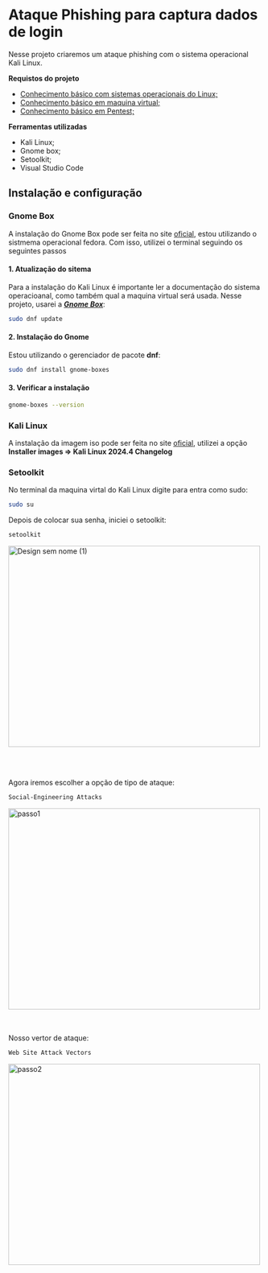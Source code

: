 <h1>Ataque Phishing para captura dados de login</h1>

Nesse projeto criaremos um ataque phishing com o sistema operacional Kali Linux.

**Requistos do projeto**

 - [Conhecimento básico com sistemas operacionais do Linux;](https://www.hostgator.com.br/blog/linux-tudo-sobre-sistema/)
 - [Conhecimento básico em maquina virtual;](https://www.redhat.com/pt-br/topics/virtualization/what-is-a-virtual-machine)  
 - [Conhecimento básico em Pentest;](https://resh.com.br/blog/pentest-o-que-e-como-funciona-e-para-que-serve/)

**Ferramentas utilizadas**

- Kali Linux;
- Gnome box; 
- Setoolkit;
- Visual Studio Code

<h2>Instalação e configuração</h2>

<h3>Gnome Box</h3>

A instalação do Gnome Box pode ser feita no site [oficial](https://apps.gnome.org/en/Boxes/), estou utilizando o sistmema
operacional fedora. Com isso, utilizei o terminal seguindo os seguintes passos

<h4>1. Atualização do sitema</h4>

Para a instalação do Kali Linux é importante ler a documentação do sistema operacioanal, como
também qual a maquina virtual será usada. Nesse projeto, usarei a [***Gnome Box***](https://apps.gnome.org/en/Boxes/):

```bash
sudo dnf update
```

<h4>2. Instalação do Gnome</h4>

Estou utilizando o gerenciador de pacote **dnf**:

```bash
sudo dnf install gnome-boxes
```

<h4>3. Verificar a instalação</h4>

```bash
gnome-boxes --version
```

<h3>Kali Linux</h3>

A instalação da imagem iso pode ser feita no site [oficial](https://www.kali.org/get-kali/#kali-installer-images), utilizei a opção **Installer images => Kali Linux 2024.4 Changelog** 

<h3>Setoolkit</h3>

No terminal da maquina virtal do Kali Linux digite para entra como sudo:

```bash
sudo su
```

Depois de colocar sua senha, iniciei o setoolkit:

```bash
setoolkit
```
<img src="https://github.com/user-attachments/assets/ca610a75-3ec8-4cf4-b529-762872172a4b" alt="Design sem nome (1)" width="500" height="400" />

<br></br>

Agora iremos escolher a opção de tipo de ataque:

```txt
Social-Engineering Attacks 
```

<img src="https://github.com/user-attachments/assets/178f0323-97be-44cf-b789-ff16b7422811" alt="passo1" width="500" height="400" />

<br></br>
Nosso vertor de ataque:

```txt
Web Site Attack Vectors
```

<img src="https://github.com/user-attachments/assets/81e08e3a-a406-4c90-8a09-f99cc558e9de" alt="passo2" width="500" height="400" />








